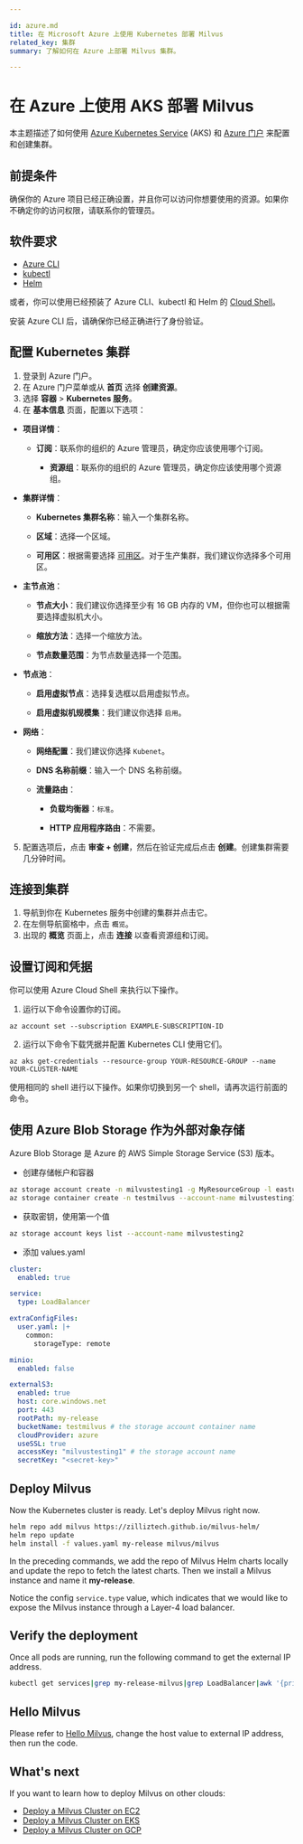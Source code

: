 ```yaml
---

id: azure.md
title: 在 Microsoft Azure 上使用 Kubernetes 部署 Milvus
related_key: 集群
summary: 了解如何在 Azure 上部署 Milvus 集群。

---
```


# 在 Azure 上使用 AKS 部署 Milvus

本主题描述了如何使用 [Azure Kubernetes Service](https://azure.microsoft.com/en-us/services/kubernetes-service/#overview) (AKS) 和 [Azure 门户](https://portal.azure.com) 来配置和创建集群。

## 前提条件

确保你的 Azure 项目已经正确设置，并且你可以访问你想要使用的资源。如果你不确定你的访问权限，请联系你的管理员。

## 软件要求
- [Azure CLI](https://docs.microsoft.com/en-us/cli/azure/install-azure-cli#install)
- [kubectl](https://kubernetes.io/docs/tasks/tools/)
- [Helm](https://helm.sh/docs/intro/install/)

或者，你可以使用已经预装了 Azure CLI、kubectl 和 Helm 的 [Cloud Shell](https://learn.microsoft.com/en-us/azure/cloud-shell/overview)。

<div class="alert note">安装 Azure CLI 后，请确保你已经正确进行了身份验证。</div>

## 配置 Kubernetes 集群

1. 登录到 Azure 门户。
2. 在 Azure 门户菜单或从 **首页** 选择 **创建资源**。
3. 选择 **容器** > **Kubernetes 服务**。
4. 在 **基本信息** 页面，配置以下选项：

- **项目详情**：
  - **订阅**：联系你的组织的 Azure 管理员，确定你应该使用哪个订阅。

    - **资源组**：联系你的组织的 Azure 管理员，确定你应该使用哪个资源组。

- **集群详情**：
  - **Kubernetes 集群名称**：输入一个集群名称。

  - **区域**：选择一个区域。

  - **可用区**：根据需要选择 [可用区](https://docs.microsoft.com/en-us/azure/aks/availability-zones#overview-of-availability-zones-for-aks-clusters)。对于生产集群，我们建议你选择多个可用区。

- **主节点池**：

  - **节点大小**：我们建议你选择至少有 16 GB 内存的 VM，但你也可以根据需要选择虚拟机大小。

  - **缩放方法**：选择一个缩放方法。

  - **节点数量范围**：为节点数量选择一个范围。

- **节点池**：

  - **启用虚拟节点**：选择复选框以启用虚拟节点。

  - **启用虚拟机规模集**：我们建议你选择 `启用`。

- **网络**：

  - **网络配置**：我们建议你选择 `Kubenet`。

  - **DNS 名称前缀**：输入一个 DNS 名称前缀。

  - **流量路由**：

    - **负载均衡器**：`标准`。

    - **HTTP 应用程序路由**：不需要。

5. 配置选项后，点击 **审查 + 创建**，然后在验证完成后点击 **创建**。创建集群需要几分钟时间。

## 连接到集群

1. 导航到你在 Kubernetes 服务中创建的集群并点击它。
2. 在左侧导航窗格中，点击 `概览`。
3. 出现的 **概览** 页面上，点击 **连接** 以查看资源组和订阅。

## 设置订阅和凭据

<div class="alert note">你可以使用 Azure Cloud Shell 来执行以下操作。</div>

1. 运行以下命令设置你的订阅。

```shell
az account set --subscription EXAMPLE-SUBSCRIPTION-ID
```
2. 运行以下命令下载凭据并配置 Kubernetes CLI 使用它们。
   
```shell
az aks get-credentials --resource-group YOUR-RESOURCE-GROUP --name YOUR-CLUSTER-NAME
```

<div class="alert note">
使用相同的 shell 进行以下操作。如果你切换到另一个 shell，请再次运行前面的命令。
</div>


## 使用 Azure Blob Storage 作为外部对象存储

Azure Blob Storage 是 Azure 的 AWS Simple Storage Service (S3) 版本。

- 创建存储帐户和容器
```bash
az storage account create -n milvustesting1 -g MyResourceGroup -l eastus --sku Standard_LRS --min-tls-version TLS1_2
az storage container create -n testmilvus --account-name milvustesting1
```

- 获取密钥，使用第一个值
```bash
az storage account keys list --account-name milvustesting2
```

- 添加 values.yaml
```yaml
cluster:
  enabled: true

service:
  type: LoadBalancer

extraConfigFiles:
  user.yaml: |+
    common:
      storageType: remote

minio:
  enabled: false

externalS3:
  enabled: true
  host: core.windows.net
  port: 443
  rootPath: my-release
  bucketName: testmilvus # the storage account container name
  cloudProvider: azure
  useSSL: true
  accessKey: "milvustesting1" # the storage account name
  secretKey: "<secret-key>" 
```

## Deploy Milvus

Now the Kubernetes cluster is ready. Let's deploy Milvus right now. 

```bash
helm repo add milvus https://zilliztech.github.io/milvus-helm/
helm repo update
helm install -f values.yaml my-release milvus/milvus
```

In the preceding commands, we add the repo of Milvus Helm charts locally and update the repo to fetch the latest charts. Then we install a Milvus instance and name it **my-release**. 

Notice the config `service.type` value, which indicates that we would like to expose the Milvus instance through a Layer-4 load balancer. 


## Verify the deployment

Once all pods are running, run the following command to get the external IP address.

```bash
kubectl get services|grep my-release-milvus|grep LoadBalancer|awk '{print $4}'
```


## Hello Milvus

Please refer to [Hello Milvus](https://milvus.io/docs/example_code.md), change the host value to external IP address, then run the code.


## What's next

If you want to learn how to deploy Milvus on other clouds:
- [Deploy a Milvus Cluster on EC2](aws.md)
- [Deploy a Milvus Cluster on EKS](eks.md)
- [Deploy a Milvus Cluster on GCP](gcp.md)
